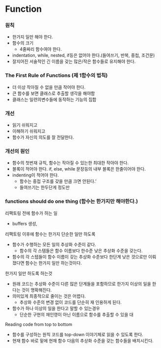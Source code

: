 # Function

### 원칙

- 한가지 일만 해야 한다.
- 함수의 크기
    - 4줄짜리 함수여야 한다.
- indentation, while, nested, if등은 없어야 한다.(들여쓰기, 반복, 중첩, 조건문)
- 잘지어진 서술적인 긴 이름을 갖는 많은/작은 함수들로 유지해야 한다.
    
    

### The First Rule of Functions  (제 1함수의 법칙)

- 더 이상 작아질 수 없을 만큼 작어야 한다.
- 큰 함수를 보면 클래스로 추출할 생각을 해야함
- 클래스는 일련의변수들에 동작하는 기능의 집합

### 개선

- 읽기 쉬워지고
- 이해하기 쉬워지고
- 함수가 자신의 의도를 잘 전달한다.

### 개선의 원인

- 함수의 첫번재 규칙, 함수는 작아질 수 있는한 최대한 작아야 한다.
- 블록이 적어야 한다. if, else, while 문장등의 내부 블록은 한줄이어야 한다.
- indenting이 적어야 한다.
    - 함수는 중접 구조를 갖을 만큼 크면 안된다.’
    - 들여쓰기는 한두단게 정도만
    

### functions should do one thing (함수는 한가지만 해야한다.)

리팩토링 전에 함수가 하는 일

- buffers 생성,

리팩토링 이후에 함수는 한가지 단순한 일만 하도록

- 함수가 수행하는 모든 일의 추상화 수준이 같다.
    - 함수의 각 스템들은 함수 이름보다 한수준 낮은 추상화 수준을 갖는다.
- 함수의 각 스텝들이 함수 이름이 갖는 추상화 수준보다 한단계 낮은 것으로만 이뤄졌다면 함수는 한가지 일만 하는것이다.

한가지 일만 하도록 하는것

- 원래 코드는 추상화 수준이 다른 많은 단계들을 포함하므로 한가지 이상의 일을 한다는 것이 명확해진다.
- 의미있게 최종적으로 줄이는 것은 어렵다.
    - 추상화 수준의 변경 없이 코드를 단순히 재 인용하게 된다.
- 함수가 하나 이상의 일을 한다고 말할 수 있는경우
    - 단순한 구현의 재인영이 아닌 이름으로 함수를 추출할 수 있을 대

Reading code from top to bottom

- 함수를 구성하는 원칙 코드를 top-down 이야기체로 읽을 수 있도록 한다.
- 현재 함수 바로 밑에 현재 함수 다음의 추상화 수준을 갖는 함수들을 배치시킨다.